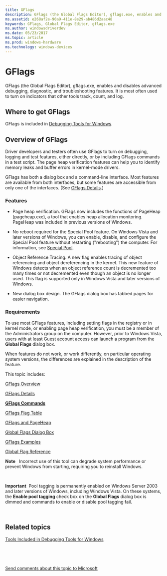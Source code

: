 ```yaml
---
title: GFlags
description: GFlags (the Global Flags Editor), gflags.exe, enables and disables advanced debugging, diagnostic, and troubleshooting features. 
ms.assetid: e268af2e-90a9-411e-8e29-ab486d2aac48
keywords: GFlags, Global Flags Editor, gflags.exe
ms.author: windowsdriverdev
ms.date: 05/23/2017
ms.topic: article
ms.prod: windows-hardware
ms.technology: windows-devices
---
```


# GFlags


GFlags (the Global Flags Editor), gflags.exe, enables and disables advanced debugging, diagnostic, and troubleshooting features. It is most often used to turn on indicators that other tools track, count, and log.

## <span id="Where_to_get_GFlags"></span><span id="where_to_get_gflags"></span><span id="WHERE_TO_GET_GFLAGS"></span>Where to get GFlags


GFlags is included in [Debugging Tools for Windows](index.md).

## <span id="ddk_gflags_dtools"></span><span id="DDK_GFLAGS_DTOOLS"></span>Overview of GFlags


Driver developers and testers often use GFlags to turn on debugging, logging and test features, either directly, or by including GFlags commands in a test script. The page heap verification features can help you to identify memory leaks and buffer errors in kernel-mode drivers.

GFlags has both a dialog box and a command-line interface. Most features are available from both interfaces, but some features are accessible from only one of the interfaces. (See [GFlags Details](gflags-details.md).)

### <span id="new_features"></span><span id="NEW_FEATURES"></span>Features

-   Page heap verification. GFlags now includes the functions of PageHeap (pageheap.exe), a tool that enables heap allocation monitoring. PageHeap was included in previous versions of Windows.

-   No reboot required for the Special Pool feature. On Windows Vista and later versions of Windows, you can enable, disable, and configure the Special Pool feature without restarting ("rebooting") the computer. For information, see [Special Pool](special-pool.md).

-   Object Reference Tracing. A new flag enables tracing of object referencing and object dereferencing in the kernel. This new feature of Windows detects when an object reference count is decremented too many times or not decremented even though an object is no longer used. This flag is supported only in Windows Vista and later versions of Windows.

-   New dialog box design. The GFlags dialog box has tabbed pages for easier navigation.

### <span id="requirements"></span><span id="REQUIREMENTS"></span>Requirements

To use most GFlags features, including setting flags in the registry or in kernel mode, or enabling page heap verification, you must be a member of the Administrators group on the computer. However, prior to Windows Vista, users with at least Guest account access can launch a program from the **Global Flags** dialog box.

When features do not work, or work differently, on particular operating system versions, the differences are explained in the description of the feature.

This topic includes:

[GFlags Overview](gflags-overview.md)

[GFlags Details](gflags-details.md)

[**GFlags Commands**](gflags-commands.md)

[GFlags Flag Table](gflags-flag-table.md)

[GFlags and PageHeap](gflags-and-pageheap.md)

[Global Flags Dialog Box](global-flags-dialog-box.md)

[GFlags Examples](gflags-examples.md)

[Global Flag Reference](global-flag-reference.md)

**Note**   Incorrect use of this tool can degrade system performance or prevent Windows from starting, requiring you to reinstall Windows.

 

**Important**  Pool tagging is permanently enabled on Windows Server 2003 and later versions of Windows, including Windows Vista. On these systems, the **Enable pool tagging** check box on the **Global Flags** dialog box is dimmed and commands to enable or disable pool tagging fail.

 

## <span id="related_topics"></span>Related topics


[Tools Included in Debugging Tools for Windows](extra-tools.md)

 

 

[Send comments about this topic to Microsoft](mailto:wsddocfb@microsoft.com?subject=Documentation%20feedback%20[debugger\debugger]:%20GFlags%20%20RELEASE:%20%285/15/2017%29&body=%0A%0APRIVACY%20STATEMENT%0A%0AWe%20use%20your%20feedback%20to%20improve%20the%20documentation.%20We%20don't%20use%20your%20email%20address%20for%20any%20other%20purpose,%20and%20we'll%20remove%20your%20email%20address%20from%20our%20system%20after%20the%20issue%20that%20you're%20reporting%20is%20fixed.%20While%20we're%20working%20to%20fix%20this%20issue,%20we%20might%20send%20you%20an%20email%20message%20to%20ask%20for%20more%20info.%20Later,%20we%20might%20also%20send%20you%20an%20email%20message%20to%20let%20you%20know%20that%20we've%20addressed%20your%20feedback.%0A%0AFor%20more%20info%20about%20Microsoft's%20privacy%20policy,%20see%20http://privacy.microsoft.com/default.aspx. "Send comments about this topic to Microsoft")





